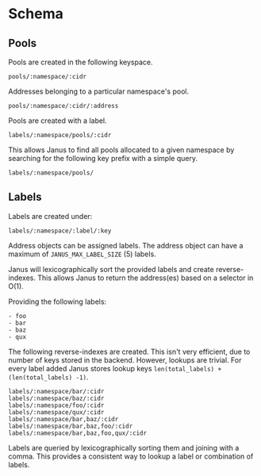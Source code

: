 # Schema

## Pools

Pools are created in the following keyspace.

    pools/:namespace/:cidr

Addresses belonging to a particular namespace's pool.

    pools/:namespace/:cidr/:address

Pools are created with a label.

    labels/:namespace/pools/:cidr

This allows Janus to find all pools allocated to a given namespace
by searching for the following key prefix with a simple query.

    labels/:namespace/pools/

## Labels

Labels are created under:

    labels/:namespace/:label/:key

Address objects can be assigned labels.  The address object can have
a maximum of `JANUS_MAX_LABEL_SIZE` (5) labels.

Janus will lexicographically sort the provided labels and create
reverse-indexes.  This allows Janus to return the address(es) based
on a selector in O(1).

Providing the following labels:

    - foo
    - bar
    - baz
    - qux

The following reverse-indexes are created.  This isn't very efficient,
due to number of keys stored in the backend.  However, lookups
are trivial.  For every label added Janus stores lookup keys
`len(total_labels) + (len(total_labels) -1)`.

    labels/:namespace/bar/:cidr
    labels/:namespace/baz/:cidr
    labels/:namespace/foo/:cidr
    labels/:namespace/qux/:cidr
    labels/:namespace/bar,baz/:cidr
    labels/:namespace/bar,baz,foo/:cidr
    labels/:namespace/bar,baz,foo,qux/:cidr

Labels are queried by lexicographically sorting them and joining with
a comma.  This provides a consistent way to lookup a label or combination
of labels.
